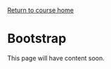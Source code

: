 <a href="https://wes-chen.github.io/build-a-website/">Return to course home</a>

# Bootstrap

This page will have content soon.
